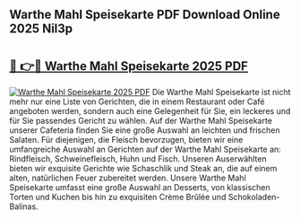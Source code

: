 ## Warthe Mahl Speisekarte PDF Download Online 2025 Nil3p

# <h2><a href="http://gc68cme.nevu.top/?p=Warthe+Mahl+Speisekarte">🔗 👉🔴 Warthe Mahl Speisekarte 2025 PDF</a></h2>

[![Warthe Mahl Speisekarte 2025 PDF](https://i.imgur.com/dBaPXMq.png)](http://gc68cme.nevu.top/?p=Warthe+Mahl+Speisekarte)
Die Warthe Mahl Speisekarte ist nicht mehr nur eine Liste von Gerichten, die in einem Restaurant oder Café angeboten werden, sondern auch eine Gelegenheit für Sie, ein leckeres und für Sie passendes Gericht zu wählen. Auf der Warthe Mahl Speisekarte unserer Cafeteria finden Sie eine große Auswahl an leichten und frischen Salaten. Für diejenigen, die Fleisch bevorzugen, bieten wir eine umfangreiche Auswahl an Gerichten auf der Warthe Mahl Speisekarte an: Rindfleisch, Schweinefleisch, Huhn und Fisch. Unseren Auserwählten bieten wir exquisite Gerichte wie Schaschlik und Steak an, die auf einem alten, natürlichen Feuer zubereitet werden. Unsere Warthe Mahl Speisekarte umfasst eine große Auswahl an Desserts, von klassischen Torten und Kuchen bis hin zu exquisiten Crème Brûlée und Schokoladen-Balinas.
